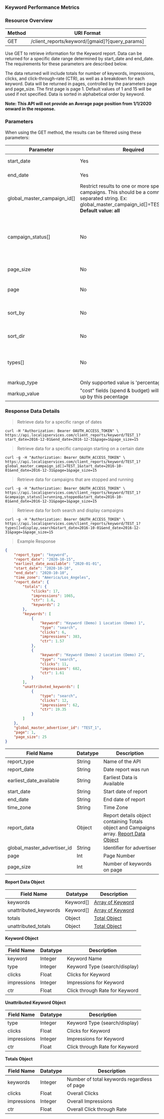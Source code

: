 ### **Keyword Performance Metrics**
<a name="keyword_performance_metrics"></a>

### Resource Overview&nbsp;&nbsp;

|Method|URI Format|
|---|---|
|GET|/client_reports/keyword/[gmaid]?[query_params]|

Use GET to retrieve information for the Keyword report.  Data can be returned for a specific date range determined by start_date and end_date. The requirements for these parameters are described below.

The data returned will include totals for number of keywords, impressions, clicks, and click-through-rate (CTR), as well as a breakdown for each keyword.  Data will be returned in pages, controlled by the parameters page and page_size.  The first page is page 1.  Default values of 1 and 15 will be used if not specified.  Data is sorted in alphabetical order by keyword.

**Note: This API will not provide an Average page position from 1/1/2020 onward in the response.**

### Parameters&nbsp;&nbsp;

When using the GET method, the results can be filtered using these parameters:

|Parameter|Required|Description|
|---|---|---|
|start_date|Yes|Restricts the results to those occurring on or after this date|
|end_date|Yes|Restricts the results to those occurring on or before this date|
|global_master_campaign_id[]|Restrict results to one or more specific campaigns. This should be a comma separated string. Ex: global_master_campaign_id[]=TEST_1,TEST_2 <br>**Default value: all**|
|campaign_status[]|No|Restrict results to all campaigns with given status values.  Allowed values are running, stopped and ended. This should be a comma separated string. Ex: campaign_status[]=running,stopped <br>**Default value: all**|
|page_size|No|Restrict number of keywords in result <br>**Default value: 15**|
|page|No|Specifies which page of results to return <br>**Default value: 1**|
|sort_by|No|Specifies what column to sort by.  Valid columns are: keyword, clicks, impressions, and ctr <br>**Default value: keyword**|
|sort_dir|No|Specifies the sort direction.  Can be either asc or desc <br>**Default value: asc**|
|types[]|No|Specifies the campaign type of keyword.  Can be search, display or xmedia. Ex: types[]=display,search,xmedia <br>**Default value: search**|
|<internal> markup_type|Only supported value is 'percentage' </internal>|
|<internal> markup_value|"cost" fields (spend & budget) will be marked up by this pecentage </internal>|

### Response Data Details&nbsp;&nbsp;

> Retrieve data for a specific range of dates

```
curl -H "Authorization: Bearer OAUTH_ACCESS_TOKEN" \
https://api.localiqservices.com/client_reports/keyword/TEST_1?start_date=2016-12-01&end_date=2016-12-31&page=1&page_size=15
```

> Retrieve data for a specific campaign starting on a certain date

```
curl -g -H "Authorization: Bearer OAUTH_ACCESS_TOKEN" \
https://api.localiqservices.com/client_reports/keyword/TEST_1?global_master_campaign_id[]=TEST_1&start_date=2016-10-01&end_date=2016-12-31&page=1&page_size=15
```

> Retrieve data for campaigns that are stopped and running

```
curl -g -H "Authorization: Bearer OAUTH_ACCESS_TOKEN" \
https://api.localiqservices.com/client_reports/keyword/TEST_1?&campaign_status[]=running,stopped&start_date=2016-10-01&end_date=2016-12-31&page=1&page_size=15
```

> Retrieve data for both search and display campaigns

```
curl -g -H "Authorization: Bearer OAUTH_ACCESS_TOKEN" \
https://api.localiqservices.com/client_reports/keyword/TEST_1?types[]=display,search&start_date=2016-10-01&end_date=2016-12-31&page=1&page_size=15
```

> Example Response

```json
{
    "report_type": "keyword",
    "report_date": "2020-10-15",
    "earliest_date_available": "2020-01-01",
    "start_date": "2020-10-10",
    "end_date": "2020-10-10",
    "time_zone": "America/Los_Angeles",
    "report_data": {
        "totals": {
            "clicks": 17,
            "impressions": 1065,
            "ctr": 1.6,
            "keywords": 2
        },
        "keywords": [
            {
                "keyword": "Keyword (Demo) 1 Location (Demo) 1",
                "type": "search",
                "clicks": 6,
                "impressions": 383,
                "ctr": 1.57
            },
            {
                "keyword": "Keyword (Demo) 2 Location (Demo) 2",
                "type": "search",
                "clicks": 11,
                "impressions": 682,
                "ctr": 1.61
            }
        ],
        "unattributed_keywords": [
            {
                "type": "search",
                "clicks": 12,
                "impressions": 62,
                "ctr": 19.35
            }
        ]
    },
    "global_master_advertiser_id": "TEST_1",
    "page": 1,
    "page_size": 25
}
```

|Field Name|Datatype|Description|
|---|---|---|
|report_type|String|Name of the API|
|report_date|String|Date report was run|
|earliest_date_available|String|Earliest Data is Available|
|start_date|String|Start date of report|
|end_date|String|End date of report|
|time_zone|String|Time Zone|
|report_data|Object|Report details object containing Totals object and Campaigns array. [Report Data Object](#keywordreportdata)|
|global_master_advertiser_id|String|Identifier for advertiser|
|page|Int|Page Number|
|page_size|Int|Number of keywords on page|

<a name="keywordreportdata"></a>
**Report Data Object**

|Field Name|Datatype|Description|
|---|---|---|
|keywords|Keyword[]|[Array of Keyword](#keyword)|
|unattributed_keywords|Keyword[]|[Array of Keyword](#unattributedkeyword)|
|totals|Object|[Total Object](#totalkeyword)|
|unattributed_totals|Object|[Total Object](#unattributedtotalkeyword)|

<a name="keyword"></a>
**Keyword Object**

|Field Name|Datatype|Description|
|---|---|---|
|keyword|Integer|Keyword Name|
|type|Integer|Keyword Type (search/display)|
|clicks|Float|Clicks for Keyword|
|impressions|Integer|Impressions for Keyword|
|ctr|Float|Click through Rate for Keyword|

<a name="unattributedkeyword"></a>
**Unattributed Keyword Object**

|Field Name|Datatype|Description|
|---|---|---|
|type|Integer|Keyword Type (search/display)|
|clicks|Float|Clicks for Keyword|
|impressions|Integer|Impressions for Keyword|
|ctr|Float|Click through Rate for Keyword|

<a name="totalkeyword"></a>
**Totals Object**

|Field Name|Datatype|Description|
|---|---|---|
|keywords|Integer|Number of total keywords regardless of page|
|clicks|Float|Overall Clicks|
|impressions|Integer|Overall Impressions|
|ctr|Float|Overall Click through Rate|
